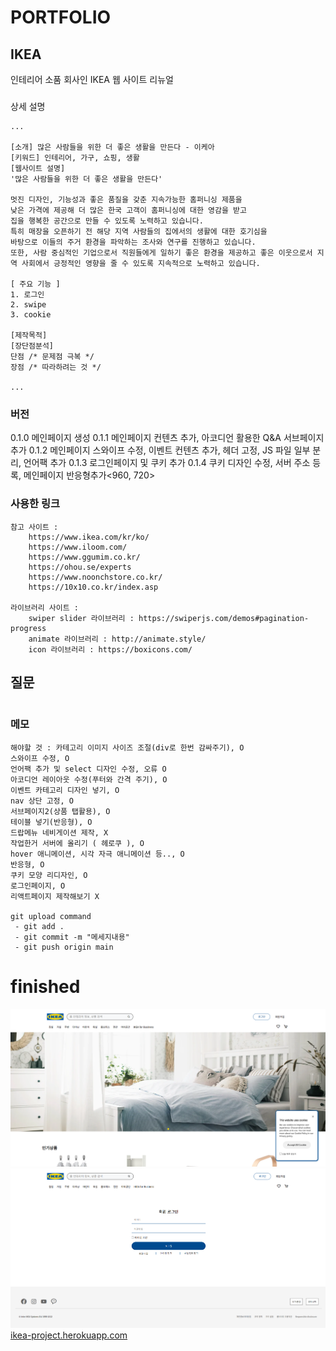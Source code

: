 # PORTFOLIO
## IKEA 
인테리어 소품 회사인 IKEA 웹 사이트 리뉴얼

### 
상세 설명
```
...

[소개] 많은 사람들을 위한 더 좋은 생활을 만든다 - 이케아
[키워드] 인테리어, 가구, 쇼핑, 생활
[웹사이트 설명]
'많은 사람들을 위한 더 좋은 생활을 만든다'

멋진 디자인, 기능성과 좋은 품질을 갖춘 지속가능한 홈퍼니싱 제품을
낮은 가격에 제공해 더 많은 한국 고객이 홈퍼니싱에 대한 영감을 받고
집을 행복한 공간으로 만들 수 있도록 노력하고 있습니다.
특히 매장을 오픈하기 전 해당 지역 사람들의 집에서의 생활에 대한 호기심을
바탕으로 이들의 주거 환경을 파악하는 조사와 연구를 진행하고 있습니다.
또한, 사람 중심적인 기업으로서 직원들에게 일하기 좋은 환경을 제공하고 좋은 이웃으로서 지역 사회에서 긍정적인 영향을 줄 수 있도록 지속적으로 노력하고 있습니다.

[ 주요 기능 ]
1. 로그인
2. swipe
3. cookie

[제작목적]
[장단점분석]
단점 /* 문제점 극복 */
장점 /* 따라하려는 것 */

...
```
### 버전
0.1.0 메인페이지 생성
0.1.1 메인페이지 컨텐츠 추가, 아코디언 활용한 Q&A 서브페이지 추가
0.1.2 메인페이지 스와이프 수정, 이벤트 컨텐츠 추가, 헤더 고정, JS 파일 일부 분리, 언어팩 추가
0.1.3 로그인페이지 및 쿠키 추가
0.1.4 쿠키 디자인 수정, 서버 주소 등록, 메인페이지 반응형추가<960, 720>

### 사용한 링크 

```
참고 사이트 :
    https://www.ikea.com/kr/ko/
    https://www.iloom.com/
    https://www.ggumim.co.kr/
    https://ohou.se/experts
    https://www.noonchstore.co.kr/
    https://10x10.co.kr/index.asp

라이브러리 사이트 :
    swiper slider 라이브러리 : https://swiperjs.com/demos#pagination-progress
    animate 라이브러리 : http://animate.style/
    icon 라이브러리 : https://boxicons.com/

```

## 질문
```

```

### 메모
```
해야할 것 : 카테고리 이미지 사이즈 조절(div로 한번 감싸주기), O
스와이프 수정, O
언어팩 추가 및 select 디자인 수정, 오류 O
아코디언 레이아웃 수정(푸터와 간격 주기), O
이벤트 카테고리 디자인 넣기, O
nav 상단 고정, O
서브페이지2(상품 탭활용), O
테이블 넣기(반응형), O
드랍메뉴 네비게이션 제작, X
작업한거 서버에 올리기 ( 헤로쿠 ), O
hover 애니메이션, 시각 자극 애니메이션 등.., O
반응형, O
쿠키 모양 리디자인, O
로그인페이지, O
리액트페이지 제작해보기 X

git upload command
 - git add .
 - git commit -m "메세지내용"
 - git push origin main 

```

# finished
<img src = "public/images/ikea.png">
<img src = "public/images/loginpage.png">
<a href="https://ikea-project.herokuapp.com/">ikea-project.herokuapp.com</a>